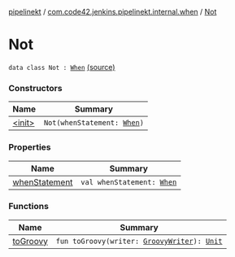 [pipelinekt](../../index.md) / [com.code42.jenkins.pipelinekt.internal.when](../index.md) / [Not](./index.md)

# Not

`data class Not : `[`When`](../../com.code42.jenkins.pipelinekt.core/-when.md) [(source)](https://github.com/code42/pipelinekt/tree/master/internal/src/main/kotlin/com/code42/jenkins/pipelinekt/internal/when/Not.kt#L6)

### Constructors

| Name | Summary |
|---|---|
| [&lt;init&gt;](-init-.md) | `Not(whenStatement: `[`When`](../../com.code42.jenkins.pipelinekt.core/-when.md)`)` |

### Properties

| Name | Summary |
|---|---|
| [whenStatement](when-statement.md) | `val whenStatement: `[`When`](../../com.code42.jenkins.pipelinekt.core/-when.md) |

### Functions

| Name | Summary |
|---|---|
| [toGroovy](to-groovy.md) | `fun toGroovy(writer: `[`GroovyWriter`](../../com.code42.jenkins.pipelinekt.core.writer/-groovy-writer/index.md)`): `[`Unit`](https://kotlinlang.org/api/latest/jvm/stdlib/kotlin/-unit/index.html) |
